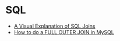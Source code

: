 # SQL
* [A Visual Explanation of SQL Joins](https://blog.codinghorror.com/a-visual-explanation-of-sql-joins/)
* [How to do a FULL OUTER JOIN in MySQL](https://stackoverflow.com/a/9214674/)
